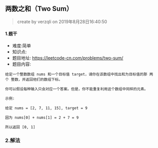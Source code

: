 ## 两数之和（Two Sum）

> create by verzqli on 2019年8月28日16:40:50

#### 1.题干
- 难度:简单
- 知识点:
- 题目地址: https://leetcode-cn.com/problems/two-sum/
- 题目内容:
```
给定一个整数数组 nums 和一个目标值 target，请你在该数组中找出和为目标值的那 两个 整数，并返回他们的数组下标。

你可以假设每种输入只会对应一个答案。但是，你不能重复利用这个数组中同样的元素。

示例:

给定 nums = [2, 7, 11, 15], target = 9

因为 nums[0] + nums[1] = 2 + 7 = 9

所以返回 [0, 1]

```
### 2.解法
